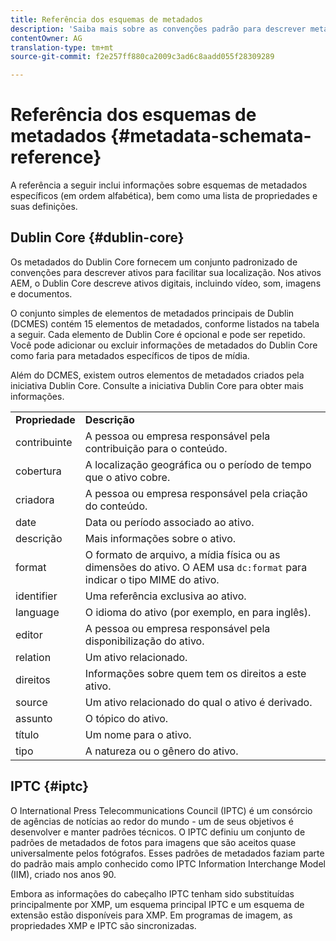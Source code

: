 ```yaml
---
title: Referência dos esquemas de metadados
description: 'Saiba mais sobre as convenções padrão para descrever metadados de ativos, incluindo Dublin Core, IPTC e outros esquemas de metadados. '
contentOwner: AG
translation-type: tm+mt
source-git-commit: f2e257ff880ca2009c3ad6c8aadd055f28309289

---
```



# Referência dos esquemas de metadados {#metadata-schemata-reference}

A referência a seguir inclui informações sobre esquemas de metadados específicos (em ordem alfabética), bem como uma lista de propriedades e suas definições.

## Dublin Core {#dublin-core}

Os metadados do Dublin Core fornecem um conjunto padronizado de convenções para descrever ativos para facilitar sua localização. Nos ativos AEM, o Dublin Core descreve ativos digitais, incluindo vídeo, som, imagens e documentos.

O conjunto simples de elementos de metadados principais de Dublin (DCMES) contém 15 elementos de metadados, conforme listados na tabela a seguir. Cada elemento de Dublin Core é opcional e pode ser repetido. Você pode adicionar ou excluir informações de metadados do Dublin Core como faria para metadados específicos de tipos de mídia.

Além do DCMES, existem outros elementos de metadados criados pela iniciativa Dublin Core. Consulte a iniciativa [](https://dublincore.org/) Dublin Core para obter mais informações.

<table>
 <tbody>
  <tr>
   <td><strong>Propriedade</strong></td> 
   <td><strong>Descrição</strong></td> 
  </tr>
  <tr>
   <td>contribuinte</td> 
   <td>A pessoa ou empresa responsável pela contribuição para o conteúdo.</td> 
  </tr>
  <tr>
   <td>cobertura</td> 
   <td>A localização geográfica ou o período de tempo que o ativo cobre.<br /> </td> 
  </tr>
  <tr>
   <td>criadora</td> 
   <td>A pessoa ou empresa responsável pela criação do conteúdo.</td> 
  </tr>
  <tr>
   <td>date</td> 
   <td>Data ou período associado ao ativo.<br /> </td> 
  </tr>
  <tr>
   <td>descrição</td> 
   <td>Mais informações sobre o ativo.</td> 
  </tr>
  <tr>
   <td>format</td> 
   <td>O formato de arquivo, a mídia física ou as dimensões do ativo. O AEM usa <code>dc:format</code> para indicar o tipo MIME do ativo.<br /> </td> 
  </tr>
  <tr>
   <td>identifier</td> 
   <td>Uma referência exclusiva ao ativo.</td> 
  </tr>
  <tr>
   <td>language</td> 
   <td>O idioma do ativo (por exemplo, en para inglês).</td> 
  </tr>
  <tr>
   <td>editor</td> 
   <td>A pessoa ou empresa responsável pela disponibilização do ativo.</td> 
  </tr>
  <tr>
   <td>relation</td> 
   <td>Um ativo relacionado.</td> 
  </tr>
  <tr>
   <td>direitos</td> 
   <td>Informações sobre quem tem os direitos a este ativo.</td> 
  </tr>
  <tr>
   <td>source</td> 
   <td>Um ativo relacionado do qual o ativo é derivado.</td> 
  </tr>
  <tr>
   <td>assunto</td> 
   <td>O tópico do ativo.<br /> </td> 
  </tr>
  <tr>
   <td>título</td> 
   <td>Um nome para o ativo.</td> 
  </tr>
  <tr>
   <td>tipo</td> 
   <td>A natureza ou o gênero do ativo.</td> 
  </tr>
 </tbody>
</table>

## IPTC {#iptc}

O International Press Telecommunications Council (IPTC) é um consórcio de agências de notícias ao redor do mundo - um de seus objetivos é desenvolver e manter padrões técnicos. O IPTC definiu um conjunto de padrões de metadados de fotos para imagens que são aceitos quase universalmente pelos fotógrafos. Esses padrões de metadados faziam parte do padrão mais amplo conhecido como IPTC Information Interchange Model (IIM), criado nos anos 90.

Embora as informações do cabeçalho IPTC tenham sido substituídas principalmente por XMP, um esquema principal IPTC e um esquema de extensão estão disponíveis para XMP. Em programas de imagem, as propriedades XMP e IPTC são sincronizadas.
